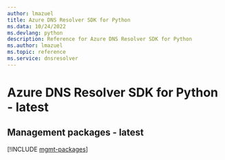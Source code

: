 ```yaml
---
author: lmazuel
title: Azure DNS Resolver SDK for Python
ms.data: 10/24/2022
ms.devlang: python
description: Reference for Azure DNS Resolver SDK for Python
ms.author: lmazuel
ms.topic: reference
ms.service: dnsresolver
---
```

# Azure DNS Resolver SDK for Python - latest

## Management packages - latest
[!INCLUDE [mgmt-packages](dns-resolver-mgmt-index.md)]